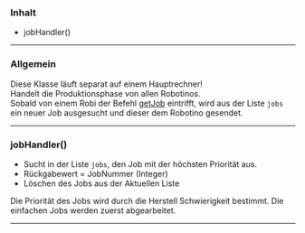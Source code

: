 ### Inhalt ###

- jobHandler()


----------
### Allgemein ###

Diese Klasse läuft separat auf einem Hauptrechner!  
Handelt die Produktionsphase von allen Robotinos.  
Sobald von einem Robi der Befehl [getJob](ProductControllLocal) eintrifft, wird aus der Liste `jobs` ein neuer Job ausgesucht und dieser dem Robotino gesendet.

----------

### jobHandler() ###

- Sucht in der Liste `jobs`, den Job mit der höchsten Priorität aus.
- Rückgabewert = JobNummer (Integer)
- Löschen des Jobs aus der Aktuellen Liste

Die Priorität des Jobs wird durch die Herstell Schwierigkeit bestimmt.
Die einfachen Jobs werden zuerst abgearbeitet.

----------